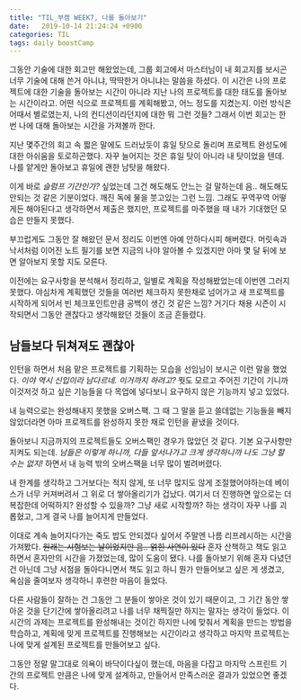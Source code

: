 ```yaml
---
title: "TIL_부캠 WEEK7, 나를 돌아보기"
date:   2019-10-14 21:24:24 +0900
categories: TIL
tags: daily boostCamp
--- 
```


그동안 기술에 대한 회고만 해왔었는데, 그룹 회고에서 마스터님이 내 회고지를 보시곤 너무 기술에 대해 쓴거 아니냐, 딱딱한거 아니냐는 말씀을 하셨다. 이 시간은 나의 프로젝트에 대한 기술을 돌아보는 시간이 아니라 지난 나의 프로젝트를 대한 태도를 돌아보는 시간이라고. 어떤 식으로 프로젝트를 계획해봤고, 어느 정도를 지켰는지. 이런 방식은 어때서 별로였는지, 나의 컨디션이라던지에 대한 뭐 그런 것들? 그래서 이번 회고는 한번 나에 대해 돌아보는 시간을 가져볼까 한다.  
  
지난 몇주간의 회고 속 짧은 말에도 드러났듯이 휴일 탓으로 돌리며 프로젝트 완성도에 대한 아쉬움을 토로하곤했다. 자꾸 늘어지는 것은 휴일 탓이 아니라 내 탓이었을 텐데. 나를 얕게만 돌아보고 휴일에 괜한 남탓을 해왔다.  
  
이게 바로 _슬럼프 기간인가?_ 싶었는데 그건 해도해도 안느는 걸 말하는데 음.. 해도해도 안되는 것 같은 기분이었다. 깨진 독에 물을 붓고있는 그런 느낌. 그래도 꾸역꾸역 어떻게든 해야된다고 생각하면서 제출은 했지만, 프로젝트를 마주했을 때 내가 기대했던 모습은 만들지 못했다.  
  
부끄럽게도 그동안 잘 해왔던 문서 정리도 이번엔 아예 안하다시피 해버렸다. 머릿속과 낙서처럼 이어진 노트 필기를 보면 지금의 나야 알아볼 수 있겠지만 아마 몇 달 뒤에 보면 알아보지 못할 지도 모른다.  
  
이전에는 요구사항을 분석해서 정리하고, 일별로 계획을 작성해봤었는데 이번엔 그러지 못했다. 야심차게 계획했던 것들을 여러번 체크하지 못한채로 넘어가고 새 프로젝트를 시작하게 되어서 빈 체크포인트만큼 공백이 생긴 것 같은 느낌? 거기다 채용 시즌이 시작되면서 그동안 괜찮다고 생각해왔던 것들이 조금 흔들렸다.  
  
## 남들보다 뒤쳐져도 괜찮아
인턴을 하면서 처음 맡은 프로젝트를 기획하는 모습을 선임님이 보시곤 이런 말을 했었다. _이야 역시 신입이라 남다르네. 이거까지 하려고?_ 뭣도 모르고 주어진 기간이 기니까 이것저것 하고 싶은 기능들을 다 목업에 넣다보니 요구하지 않은 기능까지 넣고 있었다.  
  
내 능력으로는 완성해내지 못했을 오버스팩. 그 때 그 말을 듣고 쓸데없는 기능들을 빼지 않았더라면 아마 프로젝트를 완성하지 못한 채로 인턴을 끝냈을 것이다.  
  
돌아보니 지금까지의 프로젝트들도 오버스팩인 경우가 많았던 것 같다. 기본 요구사항만 지켜도 되는데. _남들은 이렇게 하니까, 다들 앞서나가고 크게 생각하니까 나도 그냥 할 수는 없지!_ 하면서 내 능력 밖의 오버스팩을 너무 많이 벌려버렸다.  
  
내 한계를 생각하고 그거보다는 적지 않게, 또 너무 많지도 않게 조절했어야하는데 베이스가 너무 커져버려서 그 위로 더 쌓아올리기가 겁났다. 여기서 더 진행하면 앞으로는 더 복잡한데 어떡하지? 완성할 수 있을까? 그냥 새로 시작할까? 하는 생각이 자꾸 나를 괴롭혔고, 그게 결국 나를 늘어지게 만들었다.  
  
이대로 계속 늘어지다가는 죽도 밥도 안되겠다 싶어서 주말엔 나름 리프레시하는 시간을 가져봤다. ~~원래는 시험보는 날이었지만 음.. 얽힌 사연이 있다~~ 혼자 산책하고 책도 읽고 하면서 혼자만의 시간을 가졌었는데, 많이 도움이 됐다. 나를 돌아보기 위해 혼자 다녔던 건 아닌데 그냥 서점을 돌아다니면서 책도 읽고 하니 뭔가 만들어보고 싶은 게 생겼고, 욕심을 줄여보자 생각하니 후련한 마음이 들었다.  
  
다른 사람들이 잘하는 건 그동안 그 분들이 쌓아온 것이 있기 때문이고, 그 기간 동안 쌓아온 것을 단기간에 쌓아올리려고 나를 너무 채찍질만 하지는 말자는 생각이 들었다. 이 시간의 과제는 프로젝트를 완성해내는 것이긴 하지만 나에 맞춰서 계획을 만드는 방법을 학습하고, 계획에 맞게 프로젝트를 진행해보는 시간이라고 생각하고 마지막 프로젝트는 나에 맞게 설계된 프로젝트를 만들어보고 싶다.  
  
그동안 정말 말그대로 의욕이 바닥이다싶이 했는데, 마음을 다잡고 마지막 스프린트 기간의 프로젝트 만큼은 나에 맞게 설계하고, 만들어서 만족스러운 결과가 있었으면 좋겠다.   